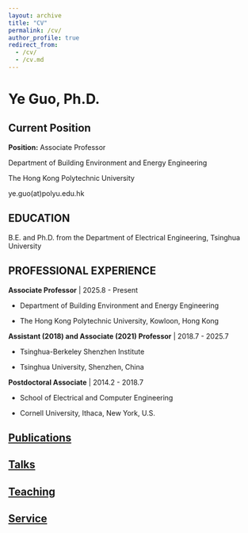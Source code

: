 ```yaml
---
layout: archive
title: "CV"
permalink: /cv/
author_profile: true
redirect_from:
  - /cv/
  - /cv.md
---
```


# Ye Guo, Ph.D.

## Current Position

**Position:** Associate Professor  

Department of Building Environment and Energy Engineering  

The Hong Kong Polytechnic University  

ye.guo(at)polyu.edu.hk


## EDUCATION

B.E. and Ph.D. from the Department of Electrical Engineering, Tsinghua University

## PROFESSIONAL EXPERIENCE

**Associate Professor** \| 2025.8 - Present  

- Department of Building Environment and Energy Engineering  

- The Hong Kong Polytechnic University, Kowloon, Hong Kong  

**Assistant (2018) and Associate (2021) Professor** \| 2018.7 - 2025.7  

- Tsinghua-Berkeley Shenzhen Institute  

- Tsinghua University, Shenzhen, China  

**Postdoctoral Associate** \| 2014.2 - 2018.7  

- School of Electrical and Computer Engineering  

- Cornell University, Ithaca, New York, U.S.  

## [Publications](https://ye-guo.github.io/publications_md/)
  
## [Talks](https://ye-guo.github.io/invited_talks/)
  
## [Teaching](https://ye-guo.github.io/teach_experience/)

## [Service](https://ye-guo.github.io/services/)

